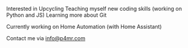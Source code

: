 Interested in
Upcycling
Teaching myself new coding skills (working on Python and JS)
Learning more about Git

Currently working on Home Automation (with Home Assistant)

Contact me via info@p4mr.com
